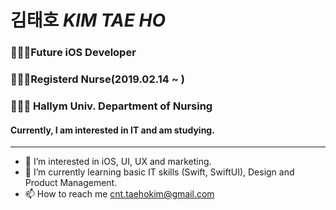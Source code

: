 # 김태호 *KIM TAE HO*

### 👨🏻‍💻Future iOS Developer<br>
### 👨🏻‍⚕️Registerd Nurse(2019.02.14 ~ )<br>
### 👨🏻‍🎓 Hallym Univ. Department of Nursing

#### Currently, I am interested in IT and am studying.
---
- 👀 I’m interested in iOS, UI, UX and marketing.
- 🌱 I’m currently learning basic IT skills (Swift, SwiftUI), Design and Product Management.
- 📫 How to reach me <cnt.taehokim@gmail.com>
